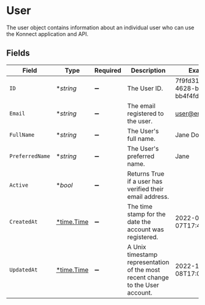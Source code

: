 # User

The user object contains information about an individual user who can use the Konnect application and API.


## Fields

| Field                                                                          | Type                                                                           | Required                                                                       | Description                                                                    | Example                                                                        |
| ------------------------------------------------------------------------------ | ------------------------------------------------------------------------------ | ------------------------------------------------------------------------------ | ------------------------------------------------------------------------------ | ------------------------------------------------------------------------------ |
| `ID`                                                                           | **string*                                                                      | :heavy_minus_sign:                                                             | The User ID.                                                                   | 7f9fd312-a987-4628-b4c5-bb4f4fddd5f7                                           |
| `Email`                                                                        | **string*                                                                      | :heavy_minus_sign:                                                             | The email registered to the user.                                              | user@email.com                                                                 |
| `FullName`                                                                     | **string*                                                                      | :heavy_minus_sign:                                                             | The User's full name.                                                          | Jane Doe                                                                       |
| `PreferredName`                                                                | **string*                                                                      | :heavy_minus_sign:                                                             | The User's preferred name.                                                     | Jane                                                                           |
| `Active`                                                                       | **bool*                                                                        | :heavy_minus_sign:                                                             | Returns True if a user has verified their email address.                       |                                                                                |
| `CreatedAt`                                                                    | [*time.Time](https://pkg.go.dev/time#Time)                                     | :heavy_minus_sign:                                                             | The time stamp for the date the account was registered.                        | 2022-02-07T17:46:57.52Z                                                        |
| `UpdatedAt`                                                                    | [*time.Time](https://pkg.go.dev/time#Time)                                     | :heavy_minus_sign:                                                             | A Unix timestamp representation of the most recent change to the User account. | 2022-10-08T17:00:00.52Z                                                        |